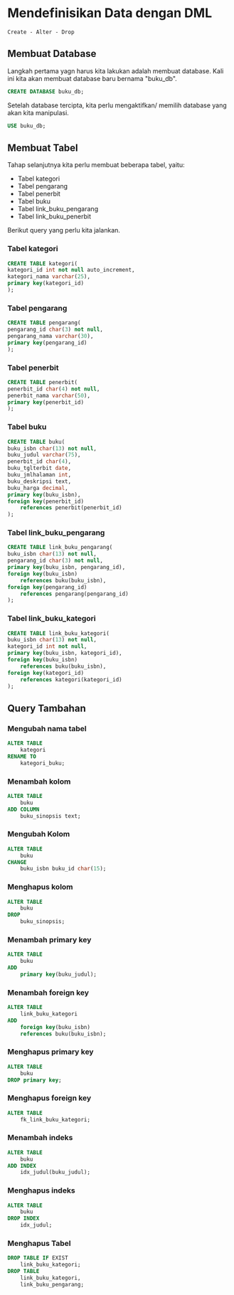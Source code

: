 # Mendefinisikan Data dengan DML
    Create - Alter - Drop

## Membuat Database
Langkah pertama yagn harus kita lakukan adalah membuat database. Kali ini kita akan membuat database baru bernama "buku_db".
```sql
CREATE DATABASE buku_db;
```
Setelah database tercipta, kita perlu mengaktifkan/ memilih database yang akan kita manipulasi.
```sql
USE buku_db;
```

## Membuat Tabel
Tahap selanjutnya kita perlu membuat beberapa tabel, yaitu:
- Tabel kategori
- Tabel pengarang
- Tabel penerbit
- Tabel buku
- Tabel link_buku_pengarang
- Tabel link_buku_penerbit

Berikut query yang perlu kita jalankan.

### Tabel kategori
```sql
CREATE TABLE kategori(
kategori_id int not null auto_increment,
kategori_nama varchar(25),
primary key(kategori_id)
);
```
### Tabel pengarang
```sql
CREATE TABLE pengarang(
pengarang_id char(3) not null,
pengarang_nama varchar(30),
primary key(pengarang_id)
);
```

### Tabel penerbit
```sql
CREATE TABLE penerbit(
penerbit_id char(4) not null,
penerbit_nama varchar(50),
primary key(penerbit_id)
);
```

### Tabel buku
```sql
CREATE TABLE buku(
buku_isbn char(13) not null,
buku_judul varchar(75),
penerbit_id char(4),
buku_tglterbit date,
buku_jmlhalaman int,
buku_deskripsi text,
buku_harga decimal,
primary key(buku_isbn),
foreign key(penerbit_id)
	references penerbit(penerbit_id)
);
```

### Tabel link_buku_pengarang
```sql
CREATE TABLE link_buku_pengarang(
buku_isbn char(13) not null,
pengarang_id char(3) not null,
primary key(buku_isbn, pengarang_id),
foreign key(buku_isbn)
	references buku(buku_isbn),
foreign key(pengarang_id)
	references pengarang(pengarang_id)
);
```

### Tabel link_buku_kategori
```sql
CREATE TABLE link_buku_kategori(
buku_isbn char(13) not null,
kategori_id int not null,
primary key(buku_isbn, kategori_id),
foreign key(buku_isbn)
	references buku(buku_isbn),
foreign key(kategori_id)
	references kategori(kategori_id)
);
```

## Query Tambahan

### Mengubah nama tabel
```sql
ALTER TABLE
    kategori
RENAME TO
    kategori_buku;
```
### Menambah kolom
```sql
ALTER TABLE
    buku
ADD COLUMN
    buku_sinopsis text;
```

### Mengubah Kolom
```sql
ALTER TABLE
    buku
CHANGE
    buku_isbn buku_id char(15);
```

### Menghapus kolom
```sql
ALTER TABLE
    buku
DROP
    buku_sinopsis;
```

### Menambah primary key
```sql
ALTER TABLE
    buku
ADD
    primary key(buku_judul);
```

### Menambah foreign key
```sql
ALTER TABLE
    link_buku_kategori
ADD
    foreign key(buku_isbn)
	references buku(buku_isbn);
```

### Menghapus primary key
```sql
ALTER TABLE
    buku
DROP primary key;
```

### Menghapus foreign key
```sql
ALTER TABLE
    fk_link_buku_kategori;
```

### Menambah indeks
```sql
ALTER TABLE
    buku
ADD INDEX
    idx_judul(buku_judul);
```

### Menghapus indeks
```sql
ALTER TABLE
    buku
DROP INDEX
    idx_judul;
```

### Menghapus Tabel
```sql
DROP TABLE IF EXIST
    link_buku_kategori;
DROP TABLE
    link_buku_kategori,
    link_buku_pengarang;
```